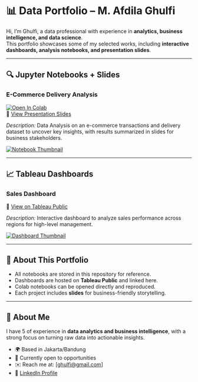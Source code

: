 # 📊 Data Portfolio – M. Afdila Ghulfi

Hi, I’m Ghulfi, a data professional with experience in **analytics, business intelligence, and data science**.  
This portfolio showcases some of my selected works, including **interactive dashboards, analysis notebooks, and presentation slides**.

---

## 🔍 Jupyter Notebooks + Slides

### E-Commerce Delivery Analysis
[![Open In Colab](https://colab.research.google.com/assets/colab-badge.svg)]([YOUR_COLAB_LINK_HERE](https://colab.research.google.com/drive/1v6fqA92Qhx92TFAYjuVe3ONVja1swpDh?usp=sharing))  
📑 [View Presentation Slides](https://docs.google.com/presentation/d/1pXgof4g6Yk9jf8mTGqJ03BrihQczf4pJBTwReuQ1wqw/edit?usp=sharing)  

*Description:* Data Analysis on an e-commerce transactions and delivery dataset to uncover key insights, with results summarized in slides for business stakeholders.  

[![Notebook Thumbnail](https://drive.google.com/uc?id=1o47ISkloviwNqKbLhBWhjZ-2wgq0bvau)](https://docs.google.com/presentation/d/1pXgof4g6Yk9jf8mTGqJ03BrihQczf4pJBTwReuQ1wqw/edit?usp=sharing)

---

## 📈 Tableau Dashboards

### Sales Dashboard
🔗 [View on Tableau Public](https://public.tableau.com/views/SSI_17529988627800/Dashboard1?:language=en-US&:sid=&:redirect=auth&:display_count=n&:origin=viz_share_link) 

*Description:* Interactive dashboard to analyze sales performance across regions for high-level management.  

[![Dashboard Thumbnail](https://drive.google.com/uc?id=1bHn6A6UHr05zIFIWPA8iAB_ncf8TISRL)](https://public.tableau.com/views/SSI_17529988627800/Dashboard1?:language=en-US&:sid=&:redirect=auth&:display_count=n&:origin=viz_share_link)

---

## 📂 About This Portfolio
- All notebooks are stored in this repository for reference.  
- Dashboards are hosted on **Tableau Public** and linked here.  
- Colab notebooks can be opened directly and reproduced.  
- Each project includes **slides** for business-friendly storytelling.  

---

## 👋 About Me
I have 5 of experience in **data analytics and business intelligence**, with a strong focus on turning raw data into actionable insights.  
- 🌍 Based in Jakarta/Bandung
- 💼 Currently open to opportunities 
- ✉️ Reach me at: [ghulfi@gmail.com]  
- 🔗 [LinkedIn Profile](https://www.linkedin.com/in/ghulfi/)  
